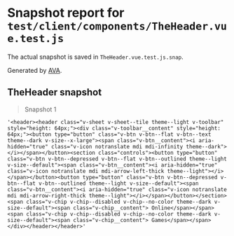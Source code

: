 # Snapshot report for `test/client/components/TheHeader.vue.test.js`

The actual snapshot is saved in `TheHeader.vue.test.js.snap`.

Generated by [AVA](https://ava.li).

## TheHeader snapshot

> Snapshot 1

    '<header><header class="v-sheet v-sheet--tile theme--light v-toolbar" style="height: 64px;"><div class="v-toolbar__content" style="height: 64px;"><button type="button" class="v-btn v-btn--flat v-btn--text theme--dark v-size--x-large"><span class="v-btn__content"><i aria-hidden="true" class="v-icon notranslate mdi mdi-infinity theme--dark"></i></span></button><section class="controls"><button type="button" class="v-btn v-btn--depressed v-btn--flat v-btn--outlined theme--light v-size--default"><span class="v-btn__content"><i aria-hidden="true" class="v-icon notranslate mdi mdi-arrow-left-thick theme--light"></i></span></button><button type="button" class="v-btn v-btn--depressed v-btn--flat v-btn--outlined theme--light v-size--default"><span class="v-btn__content"><i aria-hidden="true" class="v-icon notranslate mdi mdi-arrow-right-thick theme--light"></i></span></button></section><span class="v-chip v-chip--disabled v-chip--no-color theme--dark v-size--default"><span class="v-chip__content"> Online</span></span><span class="v-chip v-chip--disabled v-chip--no-color theme--dark v-size--default"><span class="v-chip__content"> Games</span></span></div></header></header>'
